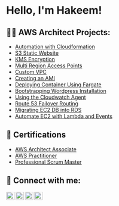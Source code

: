 <h1>Hello, I'm Hakeem! </h1>
<h2>👨‍💻 AWS Architect Projects:</h2>

  - [Automation with Cloudformation](https://github.com/Hakman90/AutomationWithCloudformation/blob/main/README.md)
  - [S3 Static Website](https://github.com/Hakman90/S3StaticWebsite/blob/main/README.md)
  - [KMS Encryption](https://github.com/Hakman90/KMS-Custom-Encryption/blob/main/README.md)
  - [Multi Region Access Points](https://github.com/Hakman90/MultiRegionAccessPoints/blob/main/README.md)
  - [Custom VPC](https://github.com/Hakman90/CustomVPC/blob/main/README.md)
  - [Creating an AMI](https://github.com/Hakman90/CreateAnAMI/blob/main/README.md)
  - [Deploying Container Using Fargate](https://github.com/Hakman90/FargateContainer/blob/main/README.md)
  - [Bootstrapping Wordpress Installation](https://github.com)
  - [Using the Cloudwatch Agent](https://github.com/)
  - [Route 53 Failover Routing](https://github.com/)
  - [Migrating EC2 DB into RDS](https://github.com)
  - [Automate EC2 with Lambda and Events](https://)
<h2>📄 Certifications</h2>
 
 - [AWS Architect Associate](https://www.credly.com/badges/55343b07-2696-41d6-9b12-87c5abd16040/public_url)
 - [AWS Practitioner](https://www.credly.com/badges/3c9def2c-003f-4532-98e6-66bf56203d88/public_url)
 - [Professional Scrum Master](https://www.credly.com/badges/9b0834fe-3ded-4d91-b254-54d1a6056ade/public_url)
<h2> 🤳 Connect with me:</h2>

[<img align="left" alt="JoshMadakor | YouTube" width="22px" src="https://cdn.jsdelivr.net/npm/simple-icons@v3/icons/youtube.svg" />][youtube]
[<img align="left" alt="JoshMadakor | Twitter" width="22px" src="https://cdn.jsdelivr.net/npm/simple-icons@v3/icons/twitter.svg" />][twitter]
[<img align="left" alt="JoshMadakor | LinkedIn" width="22px" src="https://cdn.jsdelivr.net/npm/simple-icons@v3/icons/linkedin.svg" />][linkedin]
[<img align="left" alt="JoshMadakor | Instagram" width="22px" src="https://cdn.jsdelivr.net/npm/simple-icons@v3/icons/instagram.svg" />][instagram]

[twitter]: https://twitter.com/Hakeem_Okomi
[youtube]: https://www.youtube.com/
[instagram]: https://www.instagram.com/hakeem_okomi/
[linkedin]: https://linkedin.com/in/hakeem-okomi-24088a140
<!--
**joshmadakor1/joshmadakor1** is a ✨ _special_ ✨ repository because its `README.md` (this file) appears on your GitHub profile.

Here are some ideas to get you started:

- 🔭 I’m currently working on ...
- 🌱 I’m currently learning ...
- 👯 I’m looking to collaborate on ...
- 🤔 I’m looking for help with ...
- 💬 Ask me about ...
- 📫 How to reach me: ...
- 😄 Pronouns: ...
- ⚡ Fun fact: ...
-->
